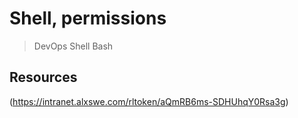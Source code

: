 # Shell, permissions

> DevOps
> Shell
> Bash

## Resources
(https://intranet.alxswe.com/rltoken/aQmRB6ms-SDHUhqY0Rsa3g)
